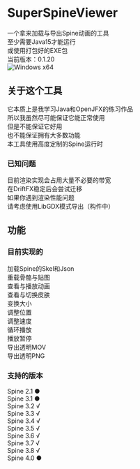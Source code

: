 # SuperSpineViewer
一个拿来加载与导出Spine动画的工具  
至少需要Java15才能运行  
或使用打包好的EXE包  
当前版本：0.1.20  
![Windows x64](https://github.com/Aloento/SuperSpineViewer/workflows/Windows%20x64/badge.svg)

## 关于这个工具
它本质上是我学习Java和OpenJFX的练习作品  
所以我虽然尽可能保证它能正常使用  
但是不能保证它好用  
也不能保证拥有大多数功能  
本工具使用高度定制的Spine运行时  

### 已知问题
目前渲染实现会占用大量不必要的带宽  
在DriftFX稳定后会尝试迁移  
如果你遇到渲染性能问题  
请考虑使用LibGDX模式导出（构件中）  

## 功能
### 目前实现的
加载Spine的Skel和Json  
重载骨骼与贴图  
查看与播放动画  
查看与切换皮肤  
变换大小  
调整位置  
调整速度  
循环播放  
播放暂停  
导出透明MOV  
导出透明PNG  

### 支持的版本
Spine 2.1 ●  
Spine 3.1 ●  
Spine 3.2 √  
Spine 3.3 √  
Spine 3.4 √  
Spine 3.5 √  
Spine 3.6 √  
Spine 3.7 √  
Spine 3.8 √  
Spine 4.0 ●  
